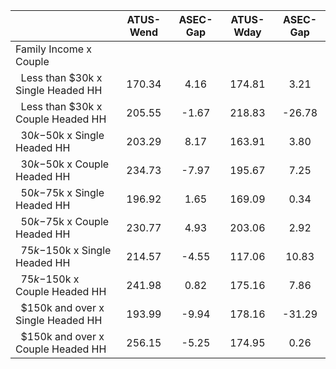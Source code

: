 
|                      |    ATUS-Wend |     ASEC-Gap |    ATUS-Wday |     ASEC-Gap |
| -------------------- | :----------: | :----------: | :----------: | :----------: |
| Family Income x Couple |              |              |              |              |
| &nbsp;&nbsp;Less than $30k x Single Headed HH |       170.34 |         4.16 |       174.81 |         3.21 |
| &nbsp;&nbsp;Less than $30k x Couple Headed HH |       205.55 |        -1.67 |       218.83 |       -26.78 |
| &nbsp;&nbsp;$30k-$50k x Single Headed HH |       203.29 |         8.17 |       163.91 |         3.80 |
| &nbsp;&nbsp;$30k-$50k x Couple Headed HH |       234.73 |        -7.97 |       195.67 |         7.25 |
| &nbsp;&nbsp;$50k-$75k x Single Headed HH |       196.92 |         1.65 |       169.09 |         0.34 |
| &nbsp;&nbsp;$50k-$75k x Couple Headed HH |       230.77 |         4.93 |       203.06 |         2.92 |
| &nbsp;&nbsp;$75k-$150k x Single Headed HH |       214.57 |        -4.55 |       117.06 |        10.83 |
| &nbsp;&nbsp;$75k-$150k x Couple Headed HH |       241.98 |         0.82 |       175.16 |         7.86 |
| &nbsp;&nbsp;$150k and over x Single Headed HH |       193.99 |        -9.94 |       178.16 |       -31.29 |
| &nbsp;&nbsp;$150k and over x Couple Headed HH |       256.15 |        -5.25 |       174.95 |         0.26 |

